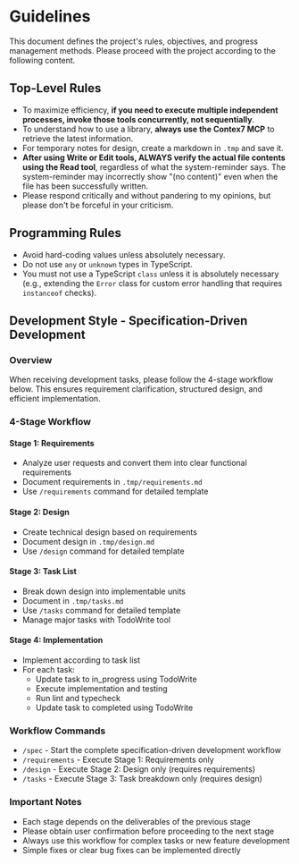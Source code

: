 # Guidelines

This document defines the project's rules, objectives, and progress management methods. Please proceed with the project according to the following content.

## Top-Level Rules

- To maximize efficiency, **if you need to execute multiple independent processes, invoke those tools concurrently, not sequentially**.
- To understand how to use a library, **always use the Contex7 MCP** to retrieve the latest information.
- For temporary notes for design, create a markdown in `.tmp` and save it.
- **After using Write or Edit tools, ALWAYS verify the actual file contents using the Read tool**, regardless of what the system-reminder says. The system-reminder may incorrectly show "(no content)" even when the file has been successfully written.
- Please respond critically and without pandering to my opinions, but please don't be forceful in your criticism.

## Programming Rules

- Avoid hard-coding values unless absolutely necessary.
- Do not use `any` or `unknown` types in TypeScript.
- You must not use a TypeScript `class` unless it is absolutely necessary (e.g., extending the `Error` class for custom error handling that requires `instanceof` checks).

## Development Style - Specification-Driven Development

### Overview

When receiving development tasks, please follow the 4-stage workflow below. This ensures requirement clarification, structured design, and efficient implementation.

### 4-Stage Workflow

#### Stage 1: Requirements

- Analyze user requests and convert them into clear functional requirements
- Document requirements in `.tmp/requirements.md`
- Use `/requirements` command for detailed template

#### Stage 2: Design

- Create technical design based on requirements
- Document design in `.tmp/design.md`
- Use `/design` command for detailed template

#### Stage 3: Task List

- Break down design into implementable units
- Document in `.tmp/tasks.md`
- Use `/tasks` command for detailed template
- Manage major tasks with TodoWrite tool

#### Stage 4: Implementation

- Implement according to task list
- For each task:
  - Update task to in_progress using TodoWrite
  - Execute implementation and testing
  - Run lint and typecheck
  - Update task to completed using TodoWrite

### Workflow Commands

- `/spec` - Start the complete specification-driven development workflow
- `/requirements` - Execute Stage 1: Requirements only
- `/design` - Execute Stage 2: Design only (requires requirements)
- `/tasks` - Execute Stage 3: Task breakdown only (requires design)

### Important Notes

- Each stage depends on the deliverables of the previous stage
- Please obtain user confirmation before proceeding to the next stage
- Always use this workflow for complex tasks or new feature development
- Simple fixes or clear bug fixes can be implemented directly
